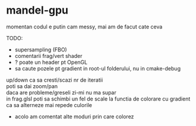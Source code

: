 # mandel-gpu

momentan codul e putin cam messy, mai am de facut cate ceva  

TODO:
* supersampling (FBO)  
* comentarii frag/vert shader
* ? poate un header pt OpenGL
* sa caute pozele pt gradient in root-ul folderului, nu in cmake-debug
  
up/down ca sa cresti/scazi nr de iteratii  
poti sa dai zoom/pan  
daca are probleme/greseli zi-mi nu ma supar  
in frag.glsl poti sa schimbi un fel de scale la functia de colorare cu gradient ca sa alterneze mai repede culorile  
+ acolo am comentat alte moduri prin care colorez

